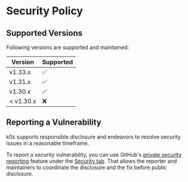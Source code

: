 # Security Policy

## Supported Versions

Following versions are supported and maintained:

| Version   | Supported |
|-----------|-----------|
| v1.33.x   | ✅        |
| v1.31.x   | ✅        |
| v1.30.x   | ✅        |
| < v1.30.x | ❌        |

## Reporting a Vulnerability

k0s supports responsible disclosure and endeavors to resolve security issues in a reasonable timeframe.

To report a security vulnerability, you can use GitHub's [private security reporting] feature under the [Security tab].
That allows the reporter and maintainers to coordinate the disclosure and the fix before public disclosure.

[private security reporting]: https://docs.github.com/en/code-security/security-advisories/guidance-on-reporting-and-writing-information-about-vulnerabilities/privately-reporting-a-security-vulnerability
[Security tab]: https://github.com/k0sproject/k0s/security
